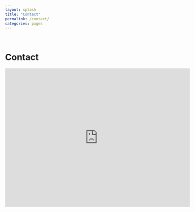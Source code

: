 ```yaml
---
layout: splash
title: "Contact"
permalink: /contact/
categories: pages
---
```


<br />

Contact
=

<p align="center"><iframe src="https://www.google.com/maps/embed?pb=!1m18!1m12!1m3!1d2374.6595903317475!2d-2.233816084165569!3d53.474543580006134!2m3!1f0!2f0!3f0!3m2!1i1024!2i768!4f13.1!3m3!1m2!1s0x487bb1942fbe720d%3A0x9d5b38ed0857be9!2sThe%20Mill!5e0!3m2!1sen!2suk!4v1610921032075!5m2!1sen!2suk" width="600" height="450" frameborder="0" style="border:0;" allowfullscreen="" aria-hidden="false" tabindex="0"></iframe></p>
